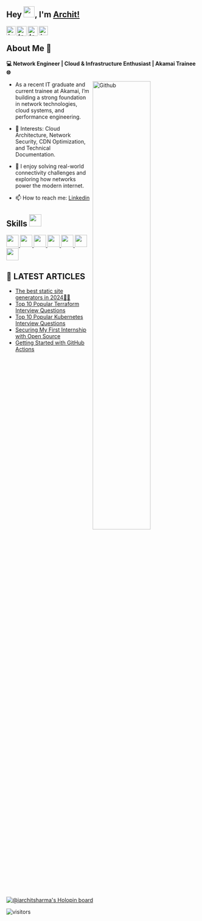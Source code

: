 <!--More improvments needed...-->
## Hey <img src="https://github.com/TheDudeThatCode/TheDudeThatCode/blob/master/Assets/Hi.gif" width="29">, I'm [Archit!](https://iarchitsharma.github.io/) 

<a href="https://www.linkedin.com/in/iarchitsharma/">
    <img align="left" alt="Archit Sharma | Linkedin" width="24px" src="https://iarchitsharma.github.io/iArchitSharma/Assets/Linkedin.svg" />
  </a> &nbsp;&nbsp;
<a href="https://twitter.com/iarchitsharma">
    <img align="left" alt="Archit Sharma | Twitter" width="26px" src="https://iarchitsharma.github.io/iArchitSharma/Assets/Twitter.svg" />
  </a> &nbsp;&nbsp;
<a href="mailto:archits@duck.com">
    <img align="left" alt="Archit Sharma | Gmail" width="26px" src="https://iarchitsharma.github.io/iArchitSharma/Assets/Gmail.svg" />
  </a> &nbsp;&nbsp;
<a href="https://leetcode.com/iArchitSharma/">
    <img align="left" alt="Archit Sharma | Leetcode" width="24px" src="https://iarchitsharma.github.io/iArchitSharma/Assets/leetcode.png" />
  </a>

<br>

<h2> About Me 👨‍</h2>
 
 **💻 Network Engineer | Cloud & Infrastructure Enthusiast | Akamai Trainee 🌐**
 
<img width="55%" align="right" alt="Github" src="https://raw.githubusercontent.com/onimur/.github/master/.resources/git-header.svg" />
  
-  As a recent IT graduate and current trainee at Akamai, I’m building a strong foundation in network technologies, cloud systems, and performance engineering.

-  👀 Interests: Cloud Architecture, Network Security, CDN Optimization, and Technical Documentation.
  
-  🚀 I enjoy solving real-world connectivity challenges and exploring how networks power the modern internet.
  
-  📫 How to reach me: [Linkedin](https://www.linkedin.com/in/iArchitSharma/) 


<h2> Skills <img src = "https://media2.giphy.com/media/QssGEmpkyEOhBCb7e1/giphy.gif?cid=ecf05e47a0n3gi1bfqntqmob8g9aid1oyj2wr3ds3mg700bl&rid=giphy.gif" width = 32> </h2>
<a href= https://github.com/https://github.com/iArchitSharma?tab=repositories&q=&type=&language=javascript&sort= > <img width ='32px' src ='https://raw.githubusercontent.com/rahulbanerjee26/githubAboutMeGenerator/main/icons/javascript.svg'> </a>
<a href= https://github.com/https://github.com/iArchitSharma?tab=repositories&q=&type=&language=c&sort= > <img width ='32px' src ='https://raw.githubusercontent.com/rahulbanerjee26/githubAboutMeGenerator/main/icons/c.svg'> </a>
<a href= https://github.com/https://github.com/iArchitSharma?tab=repositories&q=&type=&language=java&sort= > <img width ='32px' src ='https://raw.githubusercontent.com/rahulbanerjee26/githubAboutMeGenerator/main/icons/java.svg'> </a>
<a href= https://github.com/https://github.com/iArchitSharma?tab=repositories&q=&type=&language=nodejs&sort= > <img width ='32px' src ='https://raw.githubusercontent.com/rahulbanerjee26/githubAboutMeGenerator/main/icons/nodejs.svg'> </a>
<a href= https://github.com/https://github.com/iArchitSharma?tab=repositories&q=&type=&language=docker&sort= > <img width ='32px' src ='https://raw.githubusercontent.com/rahulbanerjee26/githubAboutMeGenerator/main/icons/docker.svg'> </a>
<a href= https://github.com/https://github.com/iArchitSharma?tab=repositories&q=&type=&language=mysql&sort= > <img width ='32px' src ='https://raw.githubusercontent.com/rahulbanerjee26/githubAboutMeGenerator/main/icons/mysql.svg'> </a>
<a href= https://github.com/https://github.com/iArchitSharma?tab=repositories&q=&type=&language=reactjs&sort= > <img width ='32px' src ='https://raw.githubusercontent.com/rahulbanerjee26/githubAboutMeGenerator/main/icons/reactjs.svg'> </a>
<br>


## 📝 LATEST ARTICLES

<!-- BLOG-POST-LIST:START -->
- [The best static site generators in 2024🚀🔥](https://dev.to/iarchitsharma/the-best-static-site-generators-in-2024-dc7)
- [Top 10 Popular Terraform Interview Questions](https://dev.to/iarchitsharma/top-10-popular-terraform-interview-questions-4aeg)
- [Top 10 Popular Kubernetes Interview Questions](https://dev.to/iarchitsharma/top-10-popular-kubernetes-interview-questions-3kfd)
- [Securing My First Internship with Open Source](https://dev.to/iarchitsharma/securing-my-first-internship-with-open-source-15bn)
- [Getting Started with GitHub Actions](https://dev.to/iarchitsharma/getting-started-with-github-actions-5b4i)

<!-- BLOG-POST-LIST:END -->

[![@iarchitsharma's Holopin board](https://holopin.me/iarchitsharma)](https://holopin.io/@iarchitsharma)

![visitors](https://visitor-badge.laobi.icu/badge?page_id=iarchitsharma.iarchitsharma)

